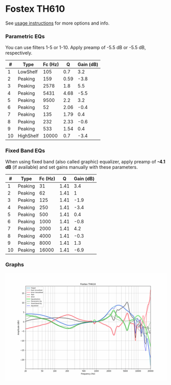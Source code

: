 # Fostex TH610
See [usage instructions](https://github.com/jaakkopasanen/AutoEq#usage) for more options and info.

### Parametric EQs
You can use filters 1-5 or 1-10. Apply preamp of -5.5 dB or -5.5 dB, respectively.

|   # | Type      |   Fc (Hz) |    Q |   Gain (dB) |
|-----|-----------|-----------|------|-------------|
|   1 | LowShelf  |       105 | 0.7  |         3.2 |
|   2 | Peaking   |       159 | 0.59 |        -3.8 |
|   3 | Peaking   |      2578 | 1.8  |         5.5 |
|   4 | Peaking   |      5431 | 4.68 |        -5.5 |
|   5 | Peaking   |      9500 | 2.2  |         3.2 |
|   6 | Peaking   |        52 | 2.06 |        -0.4 |
|   7 | Peaking   |       135 | 1.79 |         0.4 |
|   8 | Peaking   |       232 | 2.33 |        -0.6 |
|   9 | Peaking   |       533 | 1.54 |         0.4 |
|  10 | HighShelf |     10000 | 0.7  |        -3.4 |

### Fixed Band EQs
When using fixed band (also called graphic) equalizer, apply preamp of **-4.1 dB** (if available) and set gains manually with these parameters.

|   # | Type    |   Fc (Hz) |    Q |   Gain (dB) |
|-----|---------|-----------|------|-------------|
|   1 | Peaking |        31 | 1.41 |         3.4 |
|   2 | Peaking |        62 | 1.41 |         1   |
|   3 | Peaking |       125 | 1.41 |        -1.9 |
|   4 | Peaking |       250 | 1.41 |        -3.4 |
|   5 | Peaking |       500 | 1.41 |         0.4 |
|   6 | Peaking |      1000 | 1.41 |        -0.8 |
|   7 | Peaking |      2000 | 1.41 |         4.2 |
|   8 | Peaking |      4000 | 1.41 |        -0.3 |
|   9 | Peaking |      8000 | 1.41 |         1.3 |
|  10 | Peaking |     16000 | 1.41 |        -6.9 |

### Graphs
![](./Fostex%20TH610.png)
